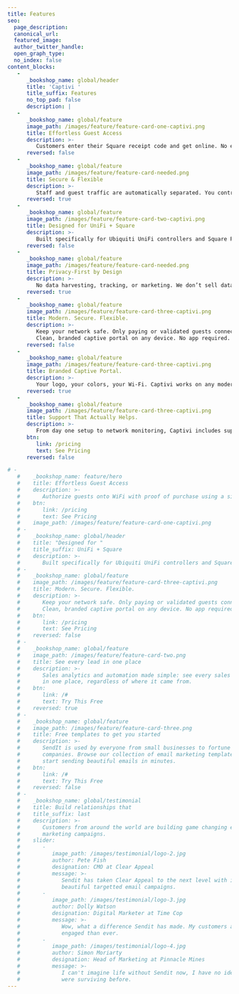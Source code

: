 ```yaml
---
title: Features
seo:
  page_description: 
  canonical_url: 
  featured_image: 
  author_twitter_handle: 
  open_graph_type:
  no_index: false
content_blocks:
   -
      _bookshop_name: global/header
      title: 'Captivi '
      title_suffix: Features
      no_top_pad: false
      description: |
   -
      _bookshop_name: global/feature
      image_path: /images/feature/feature-card-one-captivi.png
      title: Effortless Guest Access
      description: >-
         Customers enter their Square receipt code and get online. No extra forms, no accounts, no hassle.
      reversed: false
   -
      _bookshop_name: global/feature
      image_path: /images/feature/feature-card-needed.png
      title: Secure & Flexible
      description: >-
         Staff and guest traffic are automatically separated. You control time limits, bandwidth, and access — or let us do it for you.
      reversed: true
   -
      _bookshop_name: global/feature
      image_path: /images/feature/feature-card-two-captivi.png
      title: Designed for UniFi + Square
      description: >-
         Built specifically for Ubiquiti UniFi controllers and Square POS. No clunky workarounds or complex hardware required (in fact, no extra hardware at all!).
      reversed: false
   -
      _bookshop_name: global/feature
      image_path: /images/feature/feature-card-needed.png
      title: Privacy-First by Design
      description: >-
         No data harvesting, tracking, or marketing. We don’t sell data, and we don’t market to your customers — ever.
      reversed: true
   -
      _bookshop_name: global/feature
      image_path: /images/feature/feature-card-three-captivi.png
      title: Modern. Secure. Flexible.
      description: >-
         Keep your network safe. Only paying or validated guests connect, with customizable timeouts, access, and bandwidth rules.
         Clean, branded captive portal on any device. No app required.
      reversed: false
   -
      _bookshop_name: global/feature
      image_path: /images/feature/feature-card-three-captivi.png
      title: Branded Captive Portal.
      description: >-
         Your logo, your colors, your Wi‑Fi. Captivi works on any modern device with no app required.
      reversed: true
   -
      _bookshop_name: global/feature
      image_path: /images/feature/feature-card-three-captivi.png
      title: Support That Actually Helps.
      description: >-
         From day one setup to network monitoring, Captivi includes support from real UniFi professionals with decades of experience working in military grade environments.
      btn:
         link: /pricing
         text: See Pricing
      reversed: false

# -
   #    _bookshop_name: feature/hero
   #    title: Effortless Guest Access
   #    description: >-
   #       Authorize guests onto WiFi with proof of purchase using a simple Square receipt. Less clicks for your customers, no hassle for your employees.
   #    btn:
   #       link: /pricing
   #       text: See Pricing
   #    image_path: /images/feature/feature-card-one-captivi.png
   # -
   #    _bookshop_name: global/header
   #    title: "Designed for "
   #    title_suffix: UniFi + Square
   #    description: >-
   #       Built specifically for Ubiquiti UniFi controllers and Square POS. No clunky workarounds or complex hardware required (in fact, no extra hardware at all!).
   # -
   #    _bookshop_name: global/feature
   #    image_path: /images/feature/feature-card-three-captivi.png
   #    title: Modern. Secure. Flexible.
   #    description: >-
   #       Keep your network safe. Only paying or validated guests connect, with customizable timeouts, access, and bandwidth rules.
   #       Clean, branded captive portal on any device. No app required.
   #    btn:
   #       link: /pricing
   #       text: See Pricing
   #    reversed: false
   # -
   #    _bookshop_name: global/feature
   #    image_path: /images/feature/feature-card-two.png
   #    title: See every lead in one place
   #    description: >-
   #       Sales analytics and automation made simple: see every sales lead
   #       in one place, regardless of where it came from.
   #    btn:
   #       link: /#
   #       text: Try This Free
   #    reversed: true
   # -
   #    _bookshop_name: global/feature
   #    image_path: /images/feature/feature-card-three.png
   #    title: Free templates to get you started
   #    description: >-
   #       SendIt is used by everyone from small businesses to fortune 500
   #       companies. Browse our collection of email marketing templates and
   #       start sending beautiful emails in minutes.
   #    btn:
   #       link: /#
   #       text: Try This Free
   #    reversed: false
   # -
   #    _bookshop_name: global/testimonial
   #    title: Build relationships that
   #    title_suffix: last
   #    description: >-
   #       Customers from around the world are building game changing email
   #       marketing campaigns.
   #    slider:
   #       -
   #          image_path: /images/testimonial/logo-2.jpg
   #          author: Pete Fish
   #          designation: CMO at Clear Appeal
   #          message: >-
   #             Sendit has taken Clear Appeal to the next level with it's
   #             beautiful targetted email campaigns.
   #       -
   #          image_path: /images/testimonial/logo-3.jpg
   #          author: Dolly Watson
   #          designation: Digital Marketer at Time Cop
   #          message: >-
   #             Wow, what a difference Sendit has made. My customers are more
   #             engaged than ever.
   #       -
   #          image_path: /images/testimonial/logo-4.jpg
   #          author: Simon Moriarty
   #          designation: Head of Marketing at Pinnacle Mines
   #          message: >-
   #             I can't imagine life without Sendit now, I have no idea how we
   #             were surviving before.
---
```

